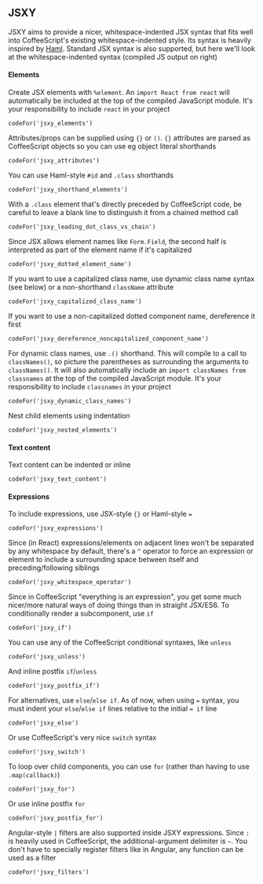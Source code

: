 ## JSXY

JSXY aims to provide a nicer, whitespace-indented JSX syntax that fits well into
CoffeeScript's existing whitespace-indented style.
Its syntax is heavily inspired by [Haml](http://haml.info).
Standard JSX syntax is also supported,
but here we'll look at the whitespace-indented syntax
(compiled JS output on right)
#### Elements
Create JSX elements with `%element`.
An `import React from react` will automatically be included
at the top of the compiled JavaScript module.
It's your responsibility to include `react` in your project

```
codeFor('jsxy_elements')
```

Attributes/props can be supplied using `{}` or `()`.
`{}` attributes are parsed as CoffeeScript objects
so you can use eg object literal shorthands

```
codeFor('jsxy_attributes')
```

You can use Haml-style `#id` and `.class` shorthands

```
codeFor('jsxy_shorthand_elements')
```

With a `.class` element that's directly preceded by CoffeeScript code,
be careful to leave a blank line to distinguish it from a chained method call

```
codeFor('jsxy_leading_dot_class_vs_chain')
```

Since JSX allows element names like `Form.Field`, the second half is
interpreted as part of the element name if it's capitalized

```
codeFor('jsxy_dotted_element_name')
```

If you want to use a capitalized class name, use dynamic class name
syntax (see below) or a non-shorthand `className` attribute

```
codeFor('jsxy_capitalized_class_name')
```

If you want to use a non-capitalized dotted component name,
dereference it first

```
codeFor('jsxy_dereference_noncapitalized_component_name')
```

For dynamic class names, use `.()` shorthand.
This will compile to a call to `classNames()`,
so picture the parentheses as surrounding the arguments to `classNames()`.
It will also automatically include an `import classNames from classnames`
at the top of the compiled JavaScript module.
It's your responsibility to include `classnames` in your project

```
codeFor('jsxy_dynamic_class_names')
```

Nest child elements using indentation

```
codeFor('jsxy_nested_elements')
```

#### Text content
Text content can be indented or inline

```
codeFor('jsxy_text_content')
```

#### Expressions
To include expressions, use JSX-style `{}` or Haml-style `=`

```
codeFor('jsxy_expressions')
```

Since (in React) expressions/elements on adjacent lines won't be
separated by any whitespace by default, there's a `^` operator to 
force an expression or element to include a surrounding space between
itself and preceding/following siblings

```
codeFor('jsxy_whitespace_operator')
```

Since in CoffeeScript "everything is an expression", you get some
much nicer/more natural ways of doing things than in straight JSX/ES6.
To conditionally render a subcomponent, use `if`

```
codeFor('jsxy_if')
```

You can use any of the CoffeeScript conditional syntaxes, like `unless`

```
codeFor('jsxy_unless')
```

And inline postfix `if`/`unless`

```
codeFor('jsxy_postfix_if')
```

For alternatives, use `else`/`else if`.
As of now, when using `=` syntax, you must
indent your `else`/`else if` lines relative to the initial `= if` line

```
codeFor('jsxy_else')
```

Or use CoffeeScript's very nice `switch` syntax

```
codeFor('jsxy_switch')
```

To loop over child components, you can use `for` (rather than having to use `.map(callback)`)

```
codeFor('jsxy_for')
```

Or use inline postfix `for`

```
codeFor('jsxy_postfix_for')
```

Angular-style `|` filters are also supported inside JSXY expressions.
Since `:` is heavily used in CoffeeScript, the additional-argument delimiter is `~`.
You don't have to specially register filters like in Angular, any function can be used
as a filter

```
codeFor('jsxy_filters')
```
